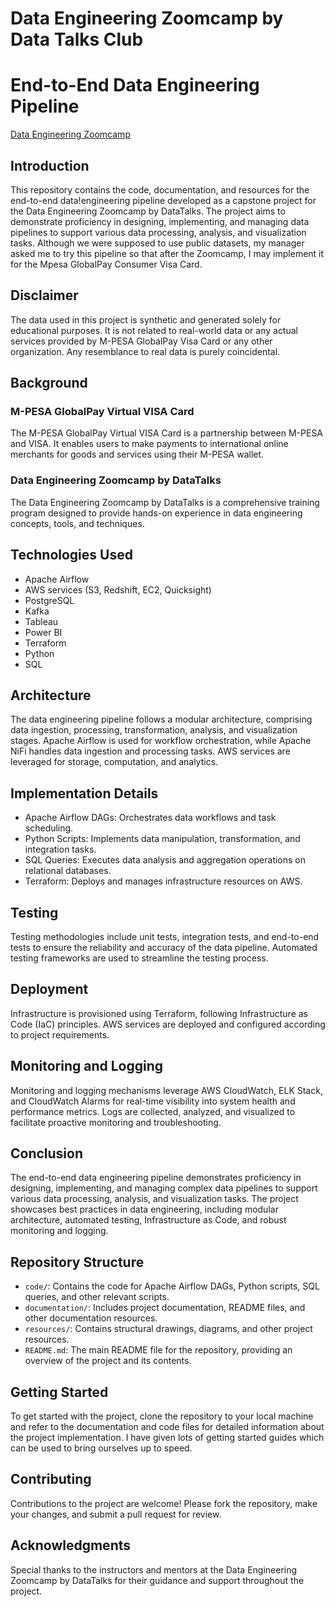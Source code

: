 # Data Engineering Zoomcamp by Data Talks Club
# End-to-End Data Engineering Pipeline

[Data Engineering Zoomcamp](https://github.com/eodenyire/Data-Engineering-Zoomcamp-2024-Capstone/assets/61192633/fd231e1f-ae42-4c7a-b5d2-a38960eb4645)
 ## Introduction
This repository contains the code, documentation, and resources for the end-to-end data!engineering pipeline developed as a capstone project for the Data Engineering Zoomcamp by DataTalks. The project aims to demonstrate proficiency in designing, implementing, and managing data pipelines to support various data processing, analysis, and visualization tasks. Although we were supposed to use public datasets, my manager asked me to try this pipeline so that after the Zoomcamp, I may implement it for the Mpesa GlobalPay Consumer Visa Card.

## Disclaimer

The data used in this project is synthetic and generated solely for educational purposes. It is not related to real-world data or any actual services provided by M-PESA GlobalPay Visa Card or any other organization. Any resemblance to real data is purely coincidental.

## Background
### M-PESA GlobalPay Virtual VISA Card
The M-PESA GlobalPay Virtual VISA Card is a partnership between M-PESA and VISA. It enables users to make payments to international online merchants for goods and services using their M-PESA wallet.

### Data Engineering Zoomcamp by DataTalks
The Data Engineering Zoomcamp by DataTalks is a comprehensive training program designed to provide hands-on experience in data engineering concepts, tools, and techniques.

## Technologies Used
- Apache Airflow
- AWS services (S3, Redshift, EC2, Quicksight)
- PostgreSQL
- Kafka
- Tableau
- Power BI
- Terraform
- Python
- SQL

## Architecture
The data engineering pipeline follows a modular architecture, comprising data ingestion, processing, transformation, analysis, and visualization stages. Apache Airflow is used for workflow orchestration, while Apache NiFi handles data ingestion and processing tasks. AWS services are leveraged for storage, computation, and analytics.

## Implementation Details
- Apache Airflow DAGs: Orchestrates data workflows and task scheduling.
- Python Scripts: Implements data manipulation, transformation, and integration tasks.
- SQL Queries: Executes data analysis and aggregation operations on relational databases.
- Terraform: Deploys and manages infrastructure resources on AWS.

## Testing
Testing methodologies include unit tests, integration tests, and end-to-end tests to ensure the reliability and accuracy of the data pipeline. Automated testing frameworks are used to streamline the testing process.

## Deployment
Infrastructure is provisioned using Terraform, following Infrastructure as Code (IaC) principles. AWS services are deployed and configured according to project requirements.

## Monitoring and Logging
Monitoring and logging mechanisms leverage AWS CloudWatch, ELK Stack, and CloudWatch Alarms for real-time visibility into system health and performance metrics. Logs are collected, analyzed, and visualized to facilitate proactive monitoring and troubleshooting.

## Conclusion
The end-to-end data engineering pipeline demonstrates proficiency in designing, implementing, and managing complex data pipelines to support various data processing, analysis, and visualization tasks. The project showcases best practices in data engineering, including modular architecture, automated testing, Infrastructure as Code, and robust monitoring and logging.

## Repository Structure
- `code/`: Contains the code for Apache Airflow DAGs, Python scripts, SQL queries, and other relevant scripts.
- `documentation/`: Includes project documentation, README files, and other documentation resources.
- `resources/`: Contains structural drawings, diagrams, and other project resources.
- `README.md`: The main README file for the repository, providing an overview of the project and its contents.

## Getting Started
To get started with the project, clone the repository to your local machine and refer to the documentation and code files for detailed information about the project implementation. I have given lots of getting started guides which can be used to bring ourselves up to speed.

## Contributing
Contributions to the project are welcome! Please fork the repository, make your changes, and submit a pull request for review.

## Acknowledgments
Special thanks to the instructors and mentors at the Data Engineering Zoomcamp by DataTalks for their guidance and support throughout the project.

